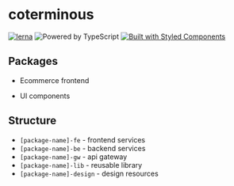 # coterminous

[![lerna](https://img.shields.io/badge/maintained%20with-lerna-cc00ff.svg)](https://lernajs.io/)
![Powered by TypeScript](https://img.shields.io/badge/powered%20by-typescript-blue.svg)
[![Built with Styled Components](https://img.shields.io/badge/built%20with-styled%20components-db7093.svg)](https://www.styled-components.com/)

## Packages

- Ecommerce frontend

- UI components

## Structure

- `[package-name]-fe` - frontend services
- `[package-name]-be` - backend services
- `[package-name]-gw` - api gateway
- `[package-name]-lib` - reusable library
- `[package-name]-design` - design resources
